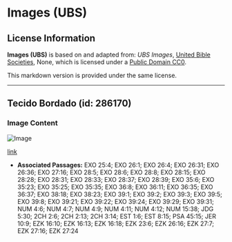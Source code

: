 # Images (UBS)

## License Information

**Images (UBS)** is based on and adapted from: _UBS Images_, [United Bible Societies](https://unitedbiblesocieties.org/), None, which is licensed under a [Public Domain CC0](https://creativecommons.org/public-domain/cc0/).

This markdown version is provided under the same license.



--------------------------------

## Tecido Bordado (id: 286170)

### Image Content

![Image](https://cdn.aquifer.bible/aquifer-content/resources/Media/WEB-0349_embroidered_cloth.jpg)

[link](https://cdn.aquifer.bible/aquifer-content/resources/Media/WEB-0349_embroidered_cloth.jpg)

* **Associated Passages:** EXO 25:4; EXO 26:1; EXO 26:4; EXO 26:31; EXO 26:36; EXO 27:16; EXO 28:5; EXO 28:6; EXO 28:8; EXO 28:15; EXO 28:28; EXO 28:31; EXO 28:33; EXO 28:37; EXO 28:39; EXO 35:6; EXO 35:23; EXO 35:25; EXO 35:35; EXO 36:8; EXO 36:11; EXO 36:35; EXO 36:37; EXO 38:18; EXO 38:23; EXO 39:1; EXO 39:2; EXO 39:3; EXO 39:5; EXO 39:8; EXO 39:21; EXO 39:22; EXO 39:24; EXO 39:29; EXO 39:31; NUM 4:6; NUM 4:7; NUM 4:9; NUM 4:11; NUM 4:12; NUM 15:38; JDG 5:30; 2CH 2:6; 2CH 2:13; 2CH 3:14; EST 1:6; EST 8:15; PSA 45:15; JER 10:9; EZK 16:10; EZK 16:13; EZK 16:18; EZK 23:6; EZK 26:16; EZK 27:7; EZK 27:16; EZK 27:24

